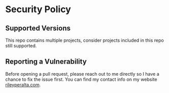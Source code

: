 # Security Policy

## Supported Versions

This repo contains multiple projects, consider projects included in this repo still supported.

## Reporting a Vulnerability

Before opening a pull request, please reach out to me directly so I have a chance to fix the issue first. You can find my contact info on my website [rileyperalta.com](https://rileyperalta.com/contact/).
